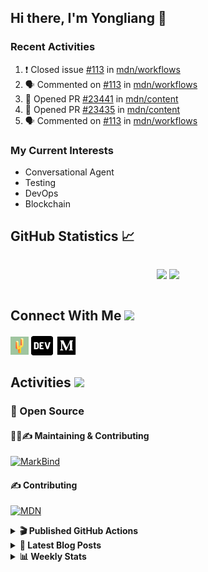 ## Hi there, I'm Yongliang 👋

### Recent Activities

<!--START_SECTION:activity-->
1. ❗️ Closed issue [#113](https://github.com/mdn/workflows/issues/113) in [mdn/workflows](https://github.com/mdn/workflows)
2. 🗣 Commented on [#113](https://github.com/mdn/workflows/issues/113) in [mdn/workflows](https://github.com/mdn/workflows)
3. 💪 Opened PR [#23441](https://github.com/mdn/content/pull/23441) in [mdn/content](https://github.com/mdn/content)
4. 💪 Opened PR [#23435](https://github.com/mdn/content/pull/23435) in [mdn/content](https://github.com/mdn/content)
5. 🗣 Commented on [#113](https://github.com/mdn/workflows/issues/113) in [mdn/workflows](https://github.com/mdn/workflows)
<!--END_SECTION:activity-->

### My Current Interests

- Conversational Agent
- Testing
- DevOps
- Blockchain

## GitHub Statistics :chart_with_upwards_trend:
<div align="center">
<div style="display: flex; align-items: center; justify-content: center;">

[![](https://github-readme-stats-tlylt.vercel.app/api?username=tlylt&show_icons=true&theme=tokyonight&hide_border=true&locale=en)](https://github.com/tlylt)
[![](https://github-readme-streak-stats.herokuapp.com/?user=tlylt&theme=tokyonight&hide_border=true)](https://github.com/tlylt)
</div>
</div>

## Connect With Me <img src="https://media.giphy.com/media/2wh5K5yE3ulp3xgYcG/giphy-downsized.gif" width="30">

<a href="https://www.yongliangliu.com/" target="_blank"><img align="center" src="static/site-icon.png" alt="yongliangliu.com" height="29" width="29" /></a>
<a href="https://dev.to/tlylt" target="_blank"><img align="center" src="static/dev-badge.svg" alt="dev.to/tlylt" height="35" width="35" /></a>
<a href="https://tlylt.medium.com" target="_blank"><img align="center" src="static/medium.png" alt="tlylt.medium.com" height="35" width="35" /></a>

## Activities <img src="https://media.giphy.com/media/WUlplcMpOCEmTGBtBW/giphy.gif" width="30">

### 🔭 Open Source

#### 👷‍♂️✍️ Maintaining & Contributing
[![MarkBind](https://github-readme-stats-tlylt.vercel.app/api/pin/?username=markbind&repo=markbind)](https://github.com/MarkBind/markbind)

#### ✍️ Contributing
[![MDN](https://github-readme-stats-tlylt.vercel.app/api/pin/?username=mdn&repo=content)](https://github.com/mdn/content)

<details>
<summary> <b>🎬 Published GitHub Actions </b> </summary>

[![install-graphviz](https://github-readme-stats-tlylt.vercel.app/api/pin/?username=tlylt&repo=install-graphviz)](https://github.com/tlylt/install-graphviz)

[![reposense-action](https://github-readme-stats-tlylt.vercel.app/api/pin/?username=tlylt&repo=reposense-action)](https://github.com/tlylt/reposense-action)

[![markbin-action](https://github-readme-stats-tlylt.vercel.app/api/pin/?username=markbind&repo=markbind-action)](https://github.com/MarkBind/markbind-action)

</details>

<details>
<summary> <b>📕 Latest Blog Posts</b> </summary>

<!-- BLOG-POST-LIST:START -->
- [Create VSCode Snippets for Markdown Blog Workflows](https://www.yongliangliu.com/blog/vscode-snippets/)
- [My Journey into Open Source](https://www.yongliangliu.com/blog/my-journey-into-open-source/)
- [Resources for Orbital CP2106 Independent Software Development Project](https://www.yongliangliu.com/blog/orbital-prep/)
- [A Brief Description of Ransomware Attacks](https://www.yongliangliu.com/blog/ransomware-essay/)
- [End of University Year 3 Sem 1](https://www.yongliangliu.com/blog/end-of-year-3-sem-1/)
<!-- BLOG-POST-LIST:END -->

</details>

<details>
<summary> <b>📊 Weekly Stats</b> </summary>

<!--START_SECTION:waka-->
![Code Time](http://img.shields.io/badge/Code%20Time-685%20hrs%2052%20mins-blue)

**🐱 My GitHub Data** 

> 🏆 40 Contributions in the Year 2023
 > 
> 📦 332.7 kB Used in GitHub's Storage 
 > 
> 🚫 Not Opted to Hire
 > 
> 📜 141 Public Repositories 
 > 
> 🔑 26 Private Repositories  
 > 
**I'm an Early 🐤** 

```text
🌞 Morning    305 commits    ███████░░░░░░░░░░░░░░░░░░   28.91% 
🌆 Daytime    254 commits    ██████░░░░░░░░░░░░░░░░░░░   24.08% 
🌃 Evening    414 commits    █████████░░░░░░░░░░░░░░░░   39.24% 
🌙 Night      82 commits     ██░░░░░░░░░░░░░░░░░░░░░░░   7.77%

```
📅 **I'm Most Productive on Friday** 

```text
Monday       144 commits    ███░░░░░░░░░░░░░░░░░░░░░░   13.65% 
Tuesday      85 commits     ██░░░░░░░░░░░░░░░░░░░░░░░   8.06% 
Wednesday    160 commits    ███░░░░░░░░░░░░░░░░░░░░░░   15.17% 
Thursday     165 commits    ████░░░░░░░░░░░░░░░░░░░░░   15.64% 
Friday       227 commits    █████░░░░░░░░░░░░░░░░░░░░   21.52% 
Saturday     146 commits    ███░░░░░░░░░░░░░░░░░░░░░░   13.84% 
Sunday       128 commits    ███░░░░░░░░░░░░░░░░░░░░░░   12.13%

```


📊 **This Week I Spent My Time On** 

```text
⌚︎ Time Zone: Asia/Singapore

💬 Programming Languages: 
Markdown                 13 hrs 3 mins       ██████████████░░░░░░░░░░░   55.52% 
TypeScript               7 hrs 42 mins       ████████░░░░░░░░░░░░░░░░░   32.77% 
JSON                     1 hr 13 mins        █░░░░░░░░░░░░░░░░░░░░░░░░   5.21% 
JavaScript               57 mins             █░░░░░░░░░░░░░░░░░░░░░░░░   4.07% 
Other                    16 mins             ░░░░░░░░░░░░░░░░░░░░░░░░░   1.2%

```


 Last Updated on 08/01/2023 00:38:53 UTC
<!--END_SECTION:waka-->

</details>
